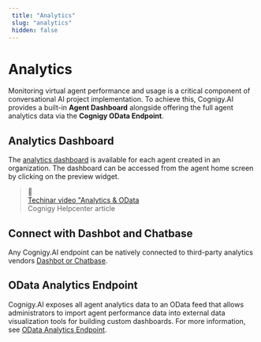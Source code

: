 ```yaml
---
 title: "Analytics" 
 slug: "analytics" 
 hidden: false 
---
```

# Analytics

Monitoring virtual agent performance and usage is a critical component of conversational AI project implementation. To achieve this, Cognigy.AI provides a built-in **Agent Dashboard** alongside offering the full agent analytics data via the **Cognigy OData Endpoint**.

## Analytics Dashboard
<div class="divider"></div>

The [analytics dashboard](agents-analytics.md) is available for each agent created in an organization. The dashboard can be accessed from the agent home screen by clicking on the preview widget.

<blockquote class="callout callout_info" theme="📘">
    <span class="callout-icon">📘</span>
    <div class="callout-heading">
      <div class="callout-text">
         <a href="https://support.cognigy.com/hc/en-us/articles/360019467199-Cognigy-Sessions-Analytics-OData" target="_blank" >Techinar video "Analytics & OData</a>
      </div>
      <div class="callout-subtext">
            Cognigy Helpcenter article
      </div>
   </div>
</blockquote>


## Connect with Dashbot and Chatbase
<div class="divider"></div>

Any Cognigy.AI endpoint can be natively connected to third-party analytics vendors [Dashbot or Chatbase](../../endpoints/data-protection-and-analytics.md#available-external-analytics-services).


## OData Analytics Endpoint

<div class="divider"></div>

Cognigy.AI exposes all agent analytics data to an OData feed that allows administrators to import agent performance data into external data visualization tools for building custom dashboards. For more information, see [OData Analytics Endpoint](odata-analytics-endpoint.md).
